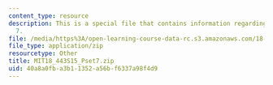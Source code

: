 ```yaml
---
content_type: resource
description: This is a special file that contains information regarding problem set
  7.
file: /media/https%3A/open-learning-course-data-rc.s3.amazonaws.com/18-443-statistics-for-applications-spring-2015/40a8a0fba3b11352a56bf6337a98f4d9_MIT18_443S15_Pset7.zip
file_type: application/zip
resourcetype: Other
title: MIT18_443S15_Pset7.zip
uid: 40a8a0fb-a3b1-1352-a56b-f6337a98f4d9
---
```

